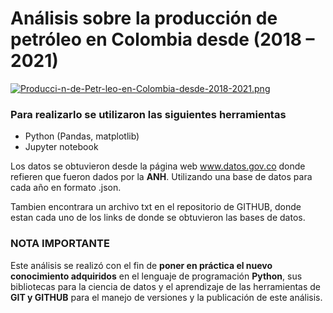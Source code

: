 # Análisis sobre la producción de petróleo en Colombia desde (2018 – 2021)
[![Producci-n-de-Petr-leo-en-Colombia-desde-2018-2021.png](https://i.postimg.cc/kgtv8t7F/Producci-n-de-Petr-leo-en-Colombia-desde-2018-2021.png)](https://postimg.cc/PCTDnJpP)

### Para realizarlo se utilizaron las siguientes herramientas

-	Python (Pandas, matplotlib)
-	Jupyter notebook
  
Los datos se obtuvieron desde la página web www.datos.gov.co donde refieren que fueron dados por la **ANH**. Utilizando una base de datos para cada año en formato .json.

Tambien encontrara un archivo txt en el repositorio de GITHUB, donde estan cada uno de los links de donde se obtuvieron las bases de datos.

### NOTA IMPORTANTE

Este análisis se realizó con el fin de **poner en práctica el nuevo conocimiento adquiridos** en el lenguaje de programación **Python**, sus bibliotecas para la ciencia de datos y el aprendizaje de las herramientas de **GIT y GITHUB** para el manejo de versiones y la publicación de este análisis.
